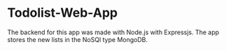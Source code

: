 # Todolist-Web-App

The backend for this app was made with Node.js with Expressjs. The app stores the new lists in the NoSQl type MongoDB.
